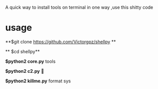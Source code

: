 

A quick way to install tools on terminal in one way ,use this shitty code
# usage

**$git clone  https://github.com/Victorgpz/shellpy **

** $cd shellpy** 

**$python2 core.py** tools

**$python2 c2.py** 🚆

**$python2 killme.py** format sys